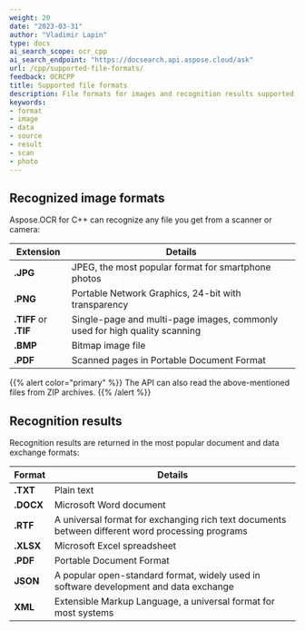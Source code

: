 ```yaml
---
weight: 20
date: "2023-03-31"
author: "Vladimir Lapin"
type: docs
ai_search_scope: ocr_cpp
ai_search_endpoint: "https://docsearch.api.aspose.cloud/ask"
url: /cpp/supported-file-formats/
feedback: OCRCPP
title: Supported file formats
description: File formats for images and recognition results supported by Aspose.OCR for C++.
keywords:
- format
- image
- data
- source
- result
- scan
- photo
---
```


## Recognized image formats

Aspose.OCR for C++ can recognize any file you get from a scanner or camera:

Extension             | Details
--------------------- | -------
**.JPG**              | JPEG, the most popular format for smartphone photos
**.PNG**              | Portable Network Graphics, 24-bit with transparency
**.TIFF** or **.TIF** | Single-page and multi-page images, commonly used for high quality scanning
**.BMP**              | Bitmap image file
**.PDF**              | Scanned pages in Portable Document Format

{{% alert color="primary" %}}
The API can also read the above-mentioned files from ZIP archives.
{{% /alert %}}

## Recognition results

Recognition results are returned in the most popular document and data exchange formats:

Format    | Details
--------- | -------
**.TXT**  | Plain text
**.DOCX** | Microsoft Word document
**.RTF**  | A universal format for exchanging rich text documents between different word processing programs
**.XLSX** | Microsoft Excel spreadsheet
**.PDF**  | Portable Document Format
**JSON**  | A popular open-standard format, widely used in software development and data exchange
**XML**   | Extensible Markup Language, a universal format for most systems
